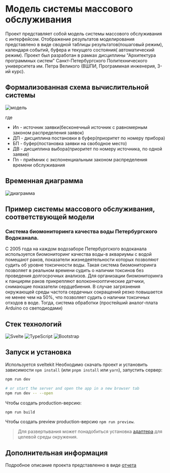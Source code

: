# Модель системы массового обслуживания

Проект представляет собой модель системы массового обслуживания с интерфейсом. Отображение результатов моделирования
представлено в виде сводной таблицы результатов(пошаговый режим), календаря событий, буфера и текущего состояния(
автоматический режим). Проект был разработан в
рамках дисциплины "Архитектура программных систем" Санкт-Петербургского Политехнического университета им. Петра
Великого (ВШПИ, Программная инженерия, 3-ий курс).

## Формализованная схема вычислительной системы
![модель](https://github.com/Lysenko-Aleksandra/APS/assets/78423459/a7821f4f-51ef-40db-a73d-7a5131118574)

где

* Иn - источник заявки(бесконечный источник с равномерным законом распределения заявок)
* ДП - дисциплина постановки в буфер(приоритет по номеру прибора)
* БП - буфер(постановка заявки на свободное место)
* ДВ - дисциплина выбора(приоритет по номеру источника, по одной заявке)
* Пn - приёмник с экспоненциальным законом распределения времени обслуживания

## Временная диаграмма
![диаграмма](https://github.com/Lysenko-Aleksandra/APS/assets/78423459/ba1a30f1-2121-4028-ac87-8b770ed5e43a)


## Пример системы массового обслуживания, соответствующей модели

### Система биомониторинга качества воды Петербургского Водоканала.

С 2005 года на каждом водозаборе Петербургского водоканала используется
биомониторинг качества воды-в аквариумы с водой помещают раков,
показатели жизнедеятельности которых позволяют судить об уровне
токсичности воды. Такая система биомониторинга позволяет в реальном
времени судить о наличии токсинов без проведения долгосрочных анализов.
Для организации биомониторинга к панцирям раков прикрепляют волоконнооптические датчики, снимающие показатели
сердцебиения. В случае загрязнения окружающей среды частота сердечных сокращений резко
повышается не менее чем на 50%, что позволяет судить о наличии токсичных
отходов в воде. Тогда, система обработки (простейший аналог-плата Arduino со
светодиодами)

## Стек технологий
![Svelte](https://img.shields.io/badge/svelte-%23f1413d.svg?style=for-the-badge&logo=svelte&logoColor=white)
![TypeScript](https://img.shields.io/badge/typescript-%23007ACC.svg?style=for-the-badge&logo=typescript&logoColor=white)
![Bootstrap](https://img.shields.io/badge/bootstrap-%238511FA.svg?style=for-the-badge&logo=bootstrap&logoColor=white)


## Запуск и установка

Используется sveltekit
Необходимо скачать проект и установить зависимости `npm install` (или `pnpm install` или `yarn`), запустить сервер:

```bash
npm run dev

# or start the server and open the app in a new browser tab
npm run dev -- --open
```

Чтобы создать production-версию:

```bash
npm run build
```

Чтобы создать preview production-версию `npm run preview`.

> Для развертывания может понадобиться установка [адаптера](https://kit.svelte.dev/docs/adapters) для целевой среды окружения.

## Дополнительная информация
Подробное описание проекта представленно в виде [отчета](https://disk.yandex.ru/i/UEZ2pu_Og6cBPA)

